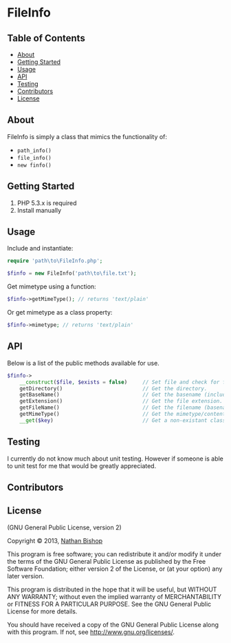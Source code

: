 # FileInfo

## Table of Contents
* [About](#about)
* [Getting Started](#getting-started)
* [Usage](#usage)
* [API](#api)
* [Testing](#testing)
* [Contributors](#contributors)
* [License](#license)

## <a name="about"></a>About
FileInfo is simply a class that mimics the functionality of:
- `path_info()`
- `file_info()`
- `new finfo()`

## <a name="getting-started"></a>Getting Started
1. PHP 5.3.x is required
2. Install manually

## <a name="usage"></a>Usage
Include and instantiate:

```php
require 'path\to\FileInfo.php';

$finfo = new FileInfo('path\to\file.txt');
```

Get mimetype using a function:

```php
$finfo->getMimeType(); // returns 'text/plain'
```

Or get mimetype as a class property:

```php
$finfo->mimetype; // returns 'text/plain'
```

## <a name="api"></a>API

Below is a list of the public methods available for use.

```php
$finfo->
    __construct($file, $exists = false)     // Set file and check for file existance.
    getDirectory()                          // Get the directory.
    getBaseName()                           // Get the basename (includes extension).
    getExtension()                          // Get the file extension.
    getFileName()                           // Get the filename (basename without extension).
    getMimeType()                           // Get the mimetype/content-type.
    __get($key)                             // Get a non-existant class property.
```

## <a name="testing"></a>Testing
I currently do not know much about unit testing. However if someone is able to unit 
test for me that would be greatly appreciated.

## <a name="contributors"></a>Contributors


## <a name="license"></a>License

(GNU General Public License, version 2)

Copyright &copy; 2013, [Nathan Bishop](nbish11@hotmail.com)

This program is free software; you can redistribute it and/or modify
it under the terms of the GNU General Public License as published by
the Free Software Foundation; either version 2 of the License, or
(at your option) any later version.

This program is distributed in the hope that it will be useful,
but WITHOUT ANY WARRANTY; without even the implied warranty of
MERCHANTABILITY or FITNESS FOR A PARTICULAR PURPOSE.  See the
GNU General Public License for more details.

You should have received a copy of the GNU General Public License
along with this program.  If not, see <http://www.gnu.org/licenses/>.